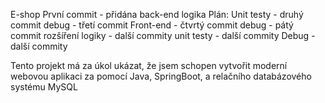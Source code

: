 E-shop
První commit - přidána back-end logika
Plán: Unit testy - druhý commit
      debug - třetí commit
      Front-end - čtvrtý commit
      debug - pátý commit
      rozšíření logiky - další commity
      unit testy - další commity 
      Debug - další commity

Tento projekt má za úkol ukázat, že jsem schopen vytvořit moderní webovou aplikaci za pomocí Java, SpringBoot, a relačního databázového systému MySQL
